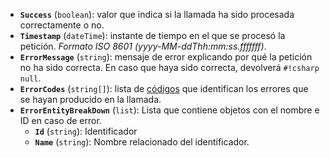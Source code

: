 - **`Success`** (``boolean``): valor que indica si la llamada ha sido procesada correctamente o no.
- **`Timestamp`** (`dateTime`): instante de tiempo en el que se procesó la petición. *Formato ISO 8601 (yyyy-MM-ddThh\:mm\:ss.fffffff)*.
- **`ErrorMessage`** (`string`): mensaje de error explicando por qué la petición no ha sido correcta. En caso que haya sido correcta, devolverá `#!csharp null`.
- **`ErrorCodes`** (`string[]`): lista de [códigos](../../annex/errorCodes) que identifican los errores que se hayan producido en la llamada.
- **`ErrorEntityBreakDown`** (`list`): Lista que contiene objetos con el nombre e ID en caso de error.
    - **`Id`** (`string`): Identificador
    - **`Name`** (`string`): Nombre relacionado del identificador.
